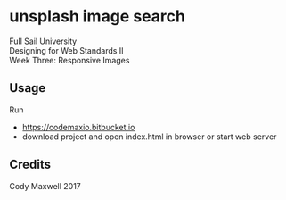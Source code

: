 # unsplash image search

Full Sail University  
Designing for Web Standards II  
Week Three: Responsive Images

## Usage

Run  
- https://codemaxio.bitbucket.io  
- download project and open index.html in browser or start web server  

## Credits

Cody Maxwell 2017
